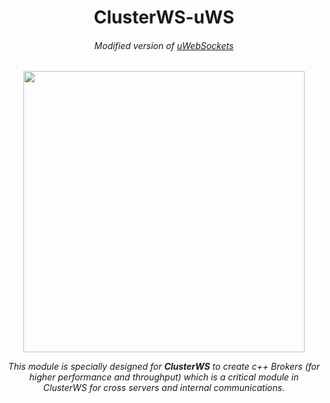 <h1 align="center">ClusterWS-uWS</h1>
<h6 align="center">Modified version of <a href="https://github.com/uNetworking/uWebSockets">uWebSockets</a></h6>

<p align="center">
 <img src="https://cdn.rawgit.com/goriunov/159120ca6a883d8d4e75543ec395d361/raw/d22028ecc726d7d3cc30a2a85cc7cc454b0afada/clusterws.svg" width="450">
</p>

<p align="center">
  <i>This module is specially designed for <strong>ClusterWS</strong> to create c++ Brokers (for higher performance and throughput) which is a critical module in ClusterWS for cross servers and internal communications.</i>
</p>
